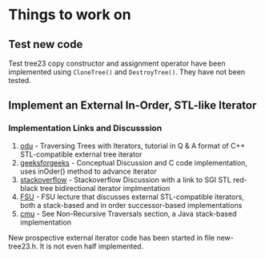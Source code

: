 # Things to work on

## Test new code

Test tree23 copy constructor and assignment operator have been implemented using `CloneTree()` and `DestroyTree()`. They have not been tested.

## Implement an External In-Order, STL-like Iterator

### Implementation Links and Discusssion

1. [odu] - Traversing Trees with Iterators, tutorial in Q & A format of C++ STL-compatible external tree iterator
2. [geeksforgeeks] - Conceptual Discussion and C code implementation, uses inOder() method to advance iterator
3. [stackoverflow] - Stackoverflow Discussion with a link to SGI STL red-black tree bidirectional iterator implmentation 
4. [FSU] - FSU lecture that discusses external STL-compatible iterators, both a stack-based and in order successor-based implementations
5. [cmu] - See Non-Recursive Traversals section, a Java stack-based implementation


[odu]: <https://secweb.cs.odu.edu/~zeil/cs361/web/website/Lectures/treetraversal/page/treetraversal.html> 
[geeksforgeeks]: <http://www.geeksforgeeks.org/inorder-tree-traversal-without-recursion/>
[stackoverflow]: <http://stackoverflow.com/questions/12684191/implementing-an-iterator-over-binary-or-arbitrary-tree-using-c-11>
[FSU]: <http://www.cs.fsu.edu/~lacher/courses/COP4530/lectures/binary_search_trees3/index.html?$$$slide05i.html$$$>
[cmu]: <https://www.cs.cmu.edu/~adamchik/15-121/lectures/Trees/trees.html>

New prospective external iterator code has been started in file new-tree23.h. It is not even half implemented.
